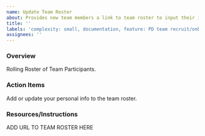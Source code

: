 ```yaml
---
name: Update Team Roster
about: Provides new team members a link to team roster to input their information
title: ''
labels: 'complexity: small, documentation, feature: PD team recruit/onboard/offboard, good first issue, question, role: missing, s: PD team, size: 0.25pt'
assignees: ''
---
```


### Overview

Rolling Roster of Team Participants.

### Action Items

Add or update your personal info to the team roster.

### Resources/Instructions

ADD URL TO TEAM ROSTER HERE
